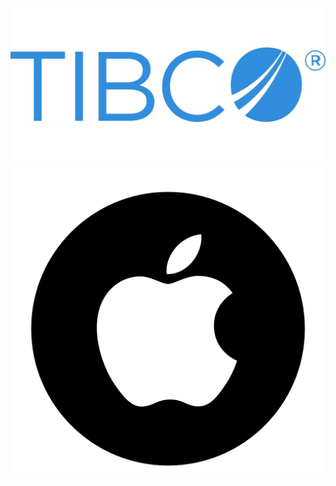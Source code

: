 
<html>
<img src="images/tibco.jpg" usemap="#imagemap">
<map name="imagemap">
    <area target="_self" alt="TIBCO" title="TIBCO" href="www.tibco.com" coords="389,552,1,191" shape="rect">
    <area target="_blank" alt="NU" title="NU" href="www.nu.nl" coords="391,555,864,190" shape="rect">
    <area target="_parent" alt="FD" title="FD" href="www.fd.nl" coords="996,555,866,192" shape="rect">
    <area target="_top" alt="Top" title="Top" href="www.amazon.com" coords="1002,195,1498,555" shape="rect">
</map>


<img src="images/apple.png">
<a href="www.apple.com" title="Apple" style="position: absolute; left: 5.08%; top: 9.18%; width: 47.66%; height: 46.68%; z-index: 2;"></a><a href="www.google.com" title="Google" style="position: absolute; left: 53.13%; top: 9.18%; width: 41.02%; height: 83.98%; z-index: 2;"></a>



</html>